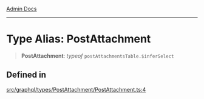 [Admin Docs](/)

***

# Type Alias: PostAttachment

> **PostAttachment**: *typeof* `postAttachmentsTable.$inferSelect`

## Defined in

[src/graphql/types/PostAttachment/PostAttachment.ts:4](https://github.com/NishantSinghhhhh/talawa-api/blob/05ae6a4794762096d917a90a3af0db22b7c47392/src/graphql/types/PostAttachment/PostAttachment.ts#L4)
